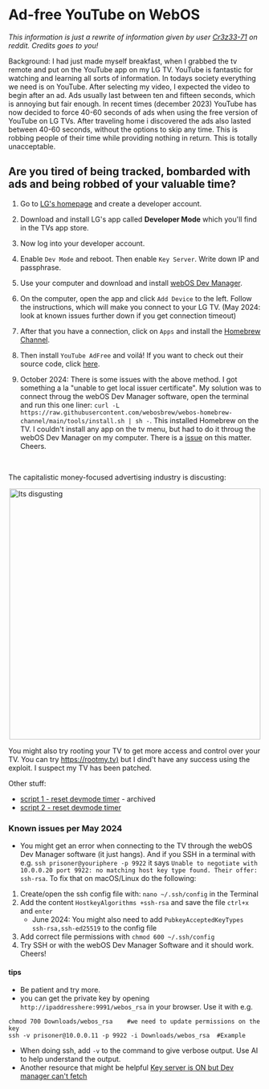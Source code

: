 # Ad-free YouTube on WebOS
_This information is just a rewrite of information given by user [Cr3z33-71](https://www.reddit.com/r/LGOLED/comments/wzs6hg/adfree_youtube_webos_app/) on reddit. Credits goes to you!_

Background: I had just made myself breakfast, when I grabbed the tv remote and put on the YouTube app on my LG TV. YouTube is fantastic for watching and learning all sorts of information. In todays society everything we need is on YouTube. After selecting my video, I expected the video to begin after an ad. Ads usually last between ten and fifteen seconds, which is annoying but fair enough. In recent times (december 2023) YouTube has now decided to force 40-60 seconds of ads when using the free version of YouTube on LG TVs. After traveling home i discovered the ads also lasted between 40-60 seconds, without the options to skip any time. This is robbing people of their time while providing nothing in return. This is totally unacceptable.


## Are you tired of being tracked, bombarded with ads and being robbed of your valuable time?

1. Go to [LG's homepage](https://us.lgaccount.com/login/sign_in) and create a developer account.
2. Download and install LG's app called **Developer Mode** which you'll find in the TVs app store.
3. Now log into your developer account.
4. Enable `Dev Mode` and reboot. Then enable `Key Server`. Write down IP and passphrase.
5. Use your computer and download and install [webOS Dev Manager](https://github.com/webosbrew/dev-manager-desktop).
6. On the computer, open the app and click `Add Device` to the left. Follow the instructions, which will make you connect to your LG TV. (May 2024: look at known issues further down if you get connection timeout)
7. After that you have a connection, click on `Apps` and install the [Homebrew Channel](https://github.com/webosbrew/webos-homebrew-channel).
8. Then install `YouTube AdFree` and voilá! If you want to check out their source code, click [here](https://github.com/webosbrew/youtube-webos).

30. October 2024: There is some issues with the above method. I got something a la "unable to get local issuer certificate". My solution was to connect throug the webOS Dev Manager software, open the terminal and run this one liner: `curl -L https://raw.githubusercontent.com/webosbrew/webos-homebrew-channel/main/tools/install.sh | sh -`. This installed Homebrew on the TV. I couldn't install any app on the tv menu, but had to do it throug the webOS Dev Manager on my computer. There is a [issue](https://github.com/webosbrew/dev-manager-desktop/issues/259) on this matter. Cheers.

<br>

The capitalistic money-focused advertising industry is discusting:
<p>
  <img src="https://preview.redd.it/mvemxjb7nm861.jpg?width=1080&crop=smart&auto=webp&s=39e1581c42d32eb1ddbb27011194dd1de470cbd4" alt="Its disgusting" width="500" style="display:block; margin:auto;">
</p>

You might also try rooting your TV to get more access and control over your TV. You can try [https://rootmy.tv)](https://rootmy.tv) but I dind't have any success using the exploit. I suspect my TV has been patched.

Other stuff:
- [script 1 - reset devmode timer](https://github.com/webosbrew/dev-goodies) - archived
- [script 2 - reset devmode timer](https://github.com/webosbrew/dev-utils/blob/main/scripts/devmode-reset.sh)

### Known issues per May 2024
- You might get an error when connecting to the TV through the webOS Dev Manager software (it just hangs). And if you SSH in a terminal with e.g. `ssh prisoner@youriphere -p 9922` it says `Unable to negotiate with 10.0.0.20 port 9922: no matching host key type found. Their offer: ssh-rsa`. To fix that on macOS/Linux do the following:
1. Create/open the ssh config file with: `nano ~/.ssh/config` in the Terminal
2. Add the content `HostkeyAlgorithms +ssh-rsa` and save the file `ctrl+x` and `enter`
    - June 2024: You might also need to add `PubkeyAcceptedKeyTypes ssh-rsa,ssh-ed25519` to the config file
3. Add correct file permissions with `chmod 600 ~/.ssh/config`
4. Try SSH or with the webOS Dev Manager Software and it should work. Cheers!

#### tips
- Be patient and try more.
- you can get the private key by opening `http://ipaddresshere:9991/webos_rsa` in your browser. Use it with e.g.
````
chmod 700 Downloads/webos_rsa    #we need to update permissions on the key
ssh -v prisoner@10.0.0.11 -p 9922 -i Downloads/webos_rsa  #Example
````
- When doing ssh, add `-v` to the command to give verbose output. Use AI to help understand the output.
- Another resource that might be helpful [Key server is ON but Dev manager can't fetch](https://github.com/webosbrew/dev-manager-desktop/issues/165)
